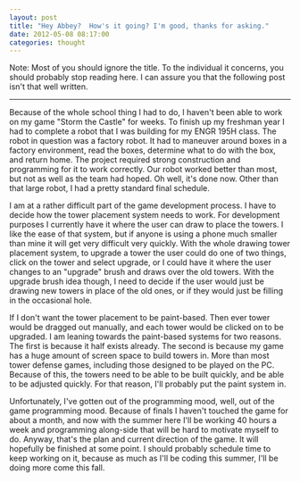 ```yaml
---
layout: post
title: "Hey Abbey?  How's it going? I'm good, thanks for asking."
date: 2012-05-08 08:17:00
categories: thought
---
```

Note: Most of you should ignore the title.  To the individual it concerns, you should probably stop reading here.  I can assure you that the following post isn't that well written.

-----

Because of the whole school thing I had to do, I haven't been able to work on my game "Storm the Castle" for weeks.  To finish up my freshman year I had to complete a robot that I was building for my ENGR 195H class.  The robot in question was a factory robot. It had to maneuver around boxes in a factory environment, read the boxes, determine what to do with the box, and return home.  The project required strong construction and programming for it to work correctly. Our robot worked better than most, but not as well as the team had hoped.  Oh well, it's done now.  Other than that large robot, I had a pretty standard final schedule.

I am at a rather difficult part of the game development process.  I have to decide how the tower placement system needs to work.  For development purposes I currently have it where the user can draw to place the towers. I like the ease of that system, but if anyone is using a phone much smaller than mine it will get very difficult very quickly.  With the whole drawing tower placement system, to upgrade a tower the user could do one of two things, click on the tower and select upgrade, or I could have it where the user changes to an "upgrade" brush and draws over the old towers.  With the upgrade brush idea though, I need to decide if the user would just be drawing new towers in place of the old ones, or if they would just be filling in the occasional hole.

If I don't want the tower placement to be paint-based.  Then ever tower would be dragged out manually, and each tower would be clicked on to be upgraded.  I am leaning towards the paint-based systems for two reasons. The first is because it half exists already.  The second is because my game has a huge amount of screen space to build towers in. More than most tower defense games, including those designed to be played on the PC.  Because of this, the towers need to be able to be built quickly, and be able to be adjusted quickly.  For that reason, I'll probably put the paint system in.

Unfortunately, I've gotten out of the programming mood, well, out of the game programming mood.  Because of finals I haven't touched the game for about a month, and now with the summer here I'll be working 40 hours a week and programming along-side that will be hard to motivate myself to do. Anyway, that's the plan and current direction of the game.  It will hopefully be finished at some point.  I should probably schedule time to keep working on it, because as much as I'll be coding this summer, I'll be doing more come this fall.
